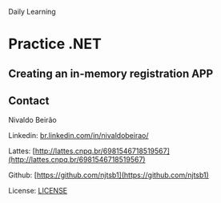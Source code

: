 Daily Learning

# Practice .NET

## Creating an in-memory registration APP

## Contact

Nivaldo Beirão

Linkedin:  [br.linkedin.com/in/nivaldobeirao/](http://br.linkedin.com/in/nivaldobeirao/)

Lattes:  [http://lattes.cnpq.br/6981546718519567](http://lattes.cnpq.br/6981546718519567)

Github:  [https://github.com/njtsb1](https://github.com/njtsb1)

License: [LICENSE](./LICENSE) 
